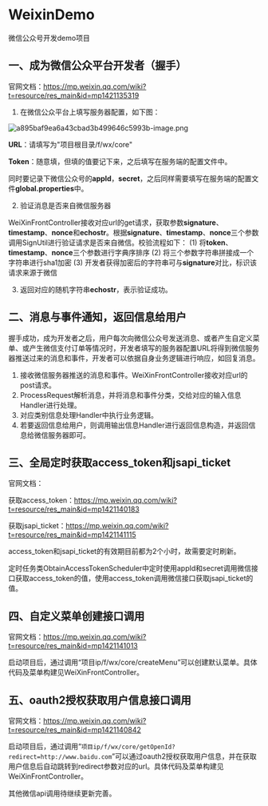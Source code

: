 # WeixinDemo
微信公众号开发demo项目

## 一、成为微信公众平台开发者（握手）
官网文档：https://mp.weixin.qq.com/wiki?t=resource/res_main&id=mp1421135319

1. 在微信公众平台上填写服务器配置，如下图：

![a895baf9ea6a43cbad3b499646c5993b-image.png](http://ozeauwce0.bkt.clouddn.com//file/2018/3/a895baf9ea6a43cbad3b499646c5993b-image.png) 

**URL**：请填写为"项目根目录/f/wx/core"

**Token**：随意填，但填的值要记下来，之后填写在服务端的配置文件中。

同时要记录下微信公众号的**appId**，**secret**，之后同样需要填写在服务端的配置文件**global.properties**中。

2. 验证消息是否来自微信服务器

WeiXinFrontController接收对应url的get请求，获取参数**signature**、**timestamp**、**nonce**和**echostr**。根据**signature**、**timestamp**、**nonce**三个参数调用SignUtil进行验证请求是否来自微信。校验流程如下：
(1) 将**token**、**timestamp**、**nonce**三个参数进行字典序排序 
(2) 将三个参数字符串拼接成一个字符串进行sha1加密 
(3) 开发者获得加密后的字符串可与**signature**对比，标识该请求来源于微信

3. 返回对应的随机字符串**echostr**，表示验证成功。

## 二、消息与事件通知，返回信息给用户
握手成功，成为开发者之后，用户每次向微信公众号发送消息、或者产生自定义菜单、或产生微信支付订单等情况时，开发者填写的服务器配置URL将得到微信服务器推送过来的消息和事件，开发者可以依据自身业务逻辑进行响应，如回复消息。

1. 接收微信服务器推送的消息和事件。WeiXinFrontController接收对应url的post请求。
2. ProcessRequest解析消息，并将消息和事件分类，交给对应的输入信息Handler进行处理。
3. 对应类别信息处理Handler中执行业务逻辑。
4. 若要返回信息给用户，则调用输出信息Handler进行返回信息构造，并返回信息给微信服务器即可。

## 三、全局定时获取access_token和jsapi_ticket
官网文档：

获取access_token：https://mp.weixin.qq.com/wiki?t=resource/res_main&id=mp1421140183

获取jsapi_ticket：https://mp.weixin.qq.com/wiki?t=resource/res_main&id=mp1421141115

access_token和jsapi_ticket的有效期目前都为2个小时，故需要定时刷新。

定时任务类ObtainAccessTokenScheduler中定时使用appId和secret调用微信接口获取access_token的值，使用access_token调用微信接口获取jsapi_ticket的值。

## 四、自定义菜单创建接口调用
官网文档：https://mp.weixin.qq.com/wiki?t=resource/res_main&id=mp1421141013

启动项目后，通过调用“项目ip/f/wx/core/createMenu”可以创建默认菜单。具体代码及菜单构建见WeiXinFrontController。

## 五、oauth2授权获取用户信息接口调用
官网文档：https://mp.weixin.qq.com/wiki?t=resource/res_main&id=mp1421140842

启动项目后，通过调用“`项目ip/f/wx/core/getOpenId?redirect=http://www.baidu.com`”可以通过oauth2授权获取用户信息，并在获取用户信息后自动跳转到redirect参数对应的url。具体代码及菜单构建见WeiXinFrontController。

其他微信api调用待继续更新完善。
